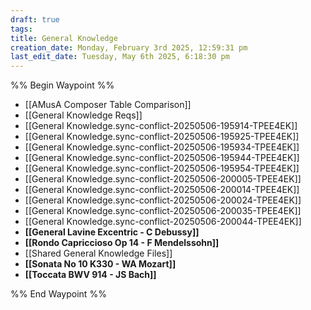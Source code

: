 ```yaml
---
draft: true
tags: 
title: General Knowledge
creation_date: Monday, February 3rd 2025, 12:59:31 pm
last_edit_date: Tuesday, May 6th 2025, 6:18:30 pm
---
```


%% Begin Waypoint %%
- [[AMusA Composer Table Comparison]]
- [[General Knowledge Reqs]]
- [[General Knowledge.sync-conflict-20250506-195914-TPEE4EK]]
- [[General Knowledge.sync-conflict-20250506-195925-TPEE4EK]]
- [[General Knowledge.sync-conflict-20250506-195934-TPEE4EK]]
- [[General Knowledge.sync-conflict-20250506-195944-TPEE4EK]]
- [[General Knowledge.sync-conflict-20250506-195954-TPEE4EK]]
- [[General Knowledge.sync-conflict-20250506-200005-TPEE4EK]]
- [[General Knowledge.sync-conflict-20250506-200014-TPEE4EK]]
- [[General Knowledge.sync-conflict-20250506-200024-TPEE4EK]]
- [[General Knowledge.sync-conflict-20250506-200035-TPEE4EK]]
- [[General Knowledge.sync-conflict-20250506-200044-TPEE4EK]]
- **[[General Lavine Excentric - C Debussy]]**
- **[[Rondo Capriccioso Op 14 - F Mendelssohn]]**
- [[Shared General Knowledge Files]]
- **[[Sonata No 10 K330 - WA Mozart]]**
- **[[Toccata BWV 914 - JS Bach]]**

%% End Waypoint %%
